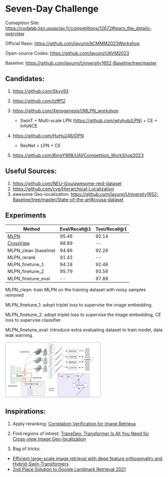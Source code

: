 # Seven-Day Challenge

Comepition Site: https://codalab.lisn.upsaclay.fr/competitions/12672#learn_the_details-overview

Official Repo: https://github.com/layumi/ACMMM2023Workshop

Open-source Codes: https://github.com/layumi/UAVM2023

Baseline: https://github.com/layumi/University1652-Baseline/tree/master


## Candidates:

1. https://github.com/Skyy93

2. https://github.com/lzfff12

3. https://github.com/Xenogenesis1/MLPN_workshop
    - SwinT + Multi-scale LPN (https://github.com/wtyhub/LPN) + CE + InfoNCE

4. https://github.com/HuHu246/DPN
    - ResNet + LPN + CE

5. https://github.com/BingY998/UAVCompetition_WorkShop2023

## Useful Sources:

1. https://github.com/NEU-Gou/awesome-reid-dataset
2. https://github.com/cvg/Hierarchical-Localization
3. awesome Geo-localization: https://github.com/layumi/University1652-Baseline/tree/master/State-of-the-art#cvusa-dataset

## Experiments

| Method                    | Eval/Recall@1  | Test/Recall@1 |
| ------------------------- | -------------  | ------------- |
| [MLPN](https://github.com/Xenogenesis1/MLPN_workshop)                      | 95.46          | 92.14         |
| [CrossView](https://github.com/mode-str/crossview)                 | 88.89          | --            |
| MLPN_clean (baseline)     | 94.66          | 92.26         |
| MLPN_rerank               | 91.43          | --            |
| MLPN_finetune_1           | 94.18          | 92.46         |
| MLPN_finetune_2           | 95.79          | 93.56         |
| MLPN_finetune_eval        | --             | 97.88         |

MLPN_clean: train MLPN on the training dataset with noisy samples removed

MLPN_finetune_1: adopt triplet loss to supervise the image embedding.

MLPN_finetune_2: adopt triplet loss to supervise the image embedding, CE loss to supervise classifier.

MLPN_finetune_eval: introduce extra evaluating dataset to train model, data leak warning.

 <img src='./images/geoloc.png' width=60%>

## Inspirations:

1. Apply reranking: [Correlation Verification for Image Retrieva](https://openaccess.thecvf.com/content/CVPR2022/html/Lee_Correlation_Verification_for_Image_Retrieval_CVPR_2022_paper.html)

2. Find regions of intrest: [TransGeo: Transformer Is All You Need for Cross-view Image Geo-localization](https://openaccess.thecvf.com/content/CVPR2022/html/Zhu_TransGeo_Transformer_Is_All_You_Need_for_Cross-View_Image_Geo-Localization_CVPR_2022_paper.html)

3. Bag of tricks: 
- [Efficient large-scale image retrieval with deep feature orthogonality and Hybrid-Swin-Transformers](https://arxiv.org/abs/2110.03786)
- [2nd Place Solution to Google Landmark Retrieval 2021](https://arxiv.org/abs/2110.04294)

 